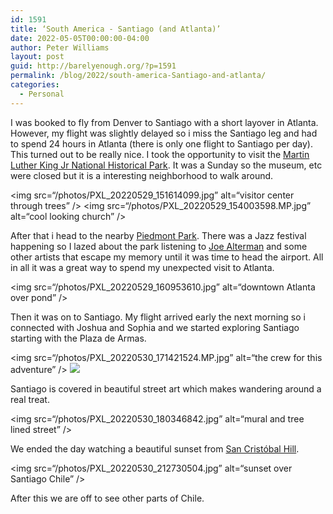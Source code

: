 ```yaml
---
id: 1591
title: ‘South America - Santiago (and Atlanta)’
date: 2022-05-05T00:00:00-04:00
author: Peter Williams
layout: post
guid: http://barelyenough.org/?p=1591
permalink: /blog/2022/south-america-Santiago-and-atlanta/
categories:
  - Personal
---
```

I was booked to fly from Denver to Santiago with a short layover in Atlanta. However, my flight was slightly delayed so i miss the Santiago leg and had to spend 24 hours in Atlanta (there is only one flight to Santiago per day). This turned out to be really nice. I took the opportunity to visit the [Martin Luther King Jr National Historical Park](https://en.wikipedia.org/wiki/Martin_Luther_King_Jr._National_Historical_Park). It was a Sunday so the museum, etc were closed but it is a interesting neighborhood to walk around. 

<img src=“/photos/PXL_20220529_151614099.jpg” alt=“visitor center through trees” />
<img src=“/photos/PXL_20220529_154003598.MP.jpg” alt=“cool looking church” />

After that i head to the nearby [Piedmont Park](https://piedmontpark.org). There was a Jazz festival happening so I lazed about the park listening to [Joe Alterman](https://www.joealtermanmusic.com) and some other artists that escape my memory until it was time to head the airport. All in all it was a great way to spend my unexpected visit to Atlanta.

<img src=“/photos/PXL_20220529_160953610.jpg” alt=“downtown Atlanta over pond” />

Then it was on to Santiago. My flight arrived early the next morning so i connected with Joshua and Sophia and we started exploring Santiago starting with the Plaza de Armas.

<img src=“/photos/PXL_20220530_171421524.MP.jpg” alt=“the crew for this adventure” />
<img src=“/photos/PXL_20220530_171452144.jpg” />

Santiago is covered in beautiful street art which makes wandering around a real treat.

<img src=“/photos/PXL_20220530_180346842.jpg” alt=“mural and tree lined street” />

We ended the day watching a beautiful sunset from [San Cristóbal Hill](https://en.wikipedia.org/wiki/San_Cristóbal_Hill).

<img src=“/photos/PXL_20220530_212730504.jpg” alt=“sunset over Santiago Chile” />

After this we are off to see other parts of Chile.